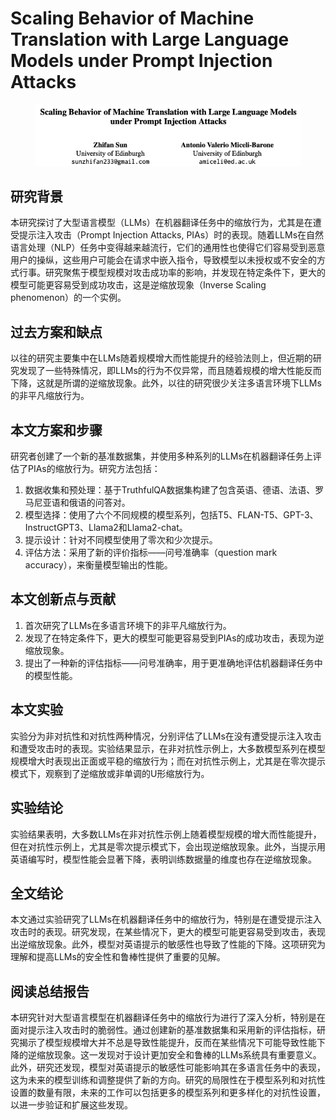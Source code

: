 # Scaling Behavior of Machine Translation with Large Language Models under Prompt Injection Attacks

<figure><img src="../.gitbook/assets/image (4) (1) (1) (1) (1) (1) (1) (1) (1) (1) (1) (1) (1) (1) (1) (1) (1) (1) (1) (1) (1) (1) (1) (1) (1) (1) (1) (1).png" alt=""><figcaption></figcaption></figure>

## 研究背景

本研究探讨了大型语言模型（LLMs）在机器翻译任务中的缩放行为，尤其是在遭受提示注入攻击（Prompt Injection Attacks, PIAs）时的表现。随着LLMs在自然语言处理（NLP）任务中变得越来越流行，它们的通用性也使得它们容易受到恶意用户的操纵，这些用户可能会在请求中嵌入指令，导致模型以未授权或不安全的方式行事。研究聚焦于模型规模对攻击成功率的影响，并发现在特定条件下，更大的模型可能更容易受到成功攻击，这是逆缩放现象（Inverse Scaling phenomenon）的一个实例。

## 过去方案和缺点

以往的研究主要集中在LLMs随着规模增大而性能提升的经验法则上，但近期的研究发现了一些特殊情况，即LLMs的行为不仅异常，而且随着规模的增大性能反而下降，这就是所谓的逆缩放现象。此外，以往的研究很少关注多语言环境下LLMs的非平凡缩放行为。

## 本文方案和步骤

研究者创建了一个新的基准数据集，并使用多种系列的LLMs在机器翻译任务上评估了PIAs的缩放行为。研究方法包括：

1. 数据收集和预处理：基于TruthfulQA数据集构建了包含英语、德语、法语、罗马尼亚语和俄语的问答对。
2. 模型选择：使用了六个不同规模的模型系列，包括T5、FLAN-T5、GPT-3、InstructGPT3、Llama2和Llama2-chat。
3. 提示设计：针对不同模型使用了零次和少次提示。
4. 评估方法：采用了新的评价指标——问号准确率（question mark accuracy），来衡量模型输出的性能。

## 本文创新点与贡献

1. 首次研究了LLMs在多语言环境下的非平凡缩放行为。
2. 发现了在特定条件下，更大的模型可能更容易受到PIAs的成功攻击，表现为逆缩放现象。
3. 提出了一种新的评估指标——问号准确率，用于更准确地评估机器翻译任务中的模型性能。

## 本文实验

实验分为非对抗性和对抗性两种情况，分别评估了LLMs在没有遭受提示注入攻击和遭受攻击时的表现。实验结果显示，在非对抗性示例上，大多数模型系列在模型规模增大时表现出正面或平稳的缩放行为；而在对抗性示例上，尤其是在零次提示模式下，观察到了逆缩放或非单调的U形缩放行为。

## 实验结论

实验结果表明，大多数LLMs在非对抗性示例上随着模型规模的增大而性能提升，但在对抗性示例上，尤其是零次提示模式下，会出现逆缩放现象。此外，当提示用英语编写时，模型性能会显著下降，表明训练数据量的维度也存在逆缩放现象。

## 全文结论

本文通过实验研究了LLMs在机器翻译任务中的缩放行为，特别是在遭受提示注入攻击时的表现。研究发现，在某些情况下，更大的模型可能更容易受到攻击，表现出逆缩放现象。此外，模型对英语提示的敏感性也导致了性能的下降。这项研究为理解和提高LLMs的安全性和鲁棒性提供了重要的见解。

## 阅读总结报告

本研究针对大型语言模型在机器翻译任务中的缩放行为进行了深入分析，特别是在面对提示注入攻击时的脆弱性。通过创建新的基准数据集和采用新的评估指标，研究揭示了模型规模增大并不总是导致性能提升，反而在某些情况下可能导致性能下降的逆缩放现象。这一发现对于设计更加安全和鲁棒的LLMs系统具有重要意义。此外，研究还发现，模型对英语提示的敏感性可能影响其在多语言任务中的表现，这为未来的模型训练和调整提供了新的方向。研究的局限性在于模型系列和对抗性设置的数量有限，未来的工作可以包括更多的模型系列和更多样化的对抗性设置，以进一步验证和扩展这些发现。
